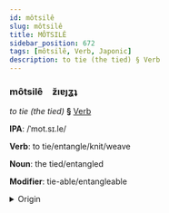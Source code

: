 ```yaml
---
id: môtsilê
slug: môtsilê
title: MÔTSILÊ
sidebar_position: 672
tags: [môtsilê, Verb, Japonic]
description: to tie (the tied) § Verb
---
```


### môtsilê&emsp;<span kind="abugida">ƶ̆ıɐȷʓʇ</span>

*to tie (the tied)* **§** [Verb](../../tags/Verb)

**IPA**: /ˈmot.sɪ.le/

**Verb**: to tie/entangle/knit/weave

**Noun**: the tied/entangled

**Modifier**: tie-able/entangleable

<details>
    <summary>Origin</summary>
    Japanese もつれ motsure [mo̞t͡sɨᵝɾe̞]<br/>
    <em>Japonic Language Family</em>
</details>